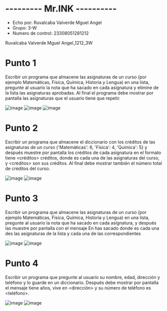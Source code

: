 # --------- Mr.INK ----------
- Echo por: Ruvalcaba Valverde Mguel Angel
- Grupo: 3-W
- Numero de control: 23308051281212

Ruvalcaba Valverde Mguel Angel_1212_3W

# Punto 1
Escribir un programa que almacene las
asignaturas de un curso (por ejemplo Matemáticas, Física, Química, Historia y
Lengua) en una lista, pregunte al usuario la nota que ha sacado en cada
asignatura y elimine de la lista las asignaturas aprobadas. Al final el
programa debe mostrar por pantalla las asignaturas que el usuario tiene que
repetir.

![image](https://github.com/user-attachments/assets/428c423b-e1c2-4a8e-a441-68b82c808c5e)
![image](https://github.com/user-attachments/assets/71b1a1ec-db5d-4509-b815-e956830c7455)
![image](https://github.com/user-attachments/assets/86e7c161-0775-4156-ba0a-356218cb6094)

# Punto 2
Escribir un programa que almacene el diccionario
con los créditos de las asignaturas de un curso {'Matemáticas': 6, 'Física': 4, 'Química': 5} y
después muestre por pantalla los créditos de cada asignatura en el
formato <asignatura>
tiene <créditos> créditos, donde <asignatura> es
cada una de las asignaturas del curso, y <créditos> son sus créditos. Al final debe
mostrar también el número total de créditos del curso.

![image](https://github.com/user-attachments/assets/be5372d7-da3a-44ed-8bb5-7248df9751c9)
![image](https://github.com/user-attachments/assets/296daf28-69fc-4748-b7fc-172dc545530f)

# Punto 3
Escribir un programa que almacene las
asignaturas de un curso (por ejemplo Matemáticas, Física, Química, Historia y
Lengua) en una lista, pregunte al usuario la nota que ha sacado en cada
asignatura, y después las muestre por pantalla con el mensaje En <asignatura> has sacado <nota> donde <asignatura> es
cada una des las asignaturas de la lista y <nota> cada una de las correspondientes

![image](https://github.com/user-attachments/assets/1cb7139e-dbf4-4764-873f-27323e0e8354)
![image](https://github.com/user-attachments/assets/6b14073f-f25d-4d56-b5a5-957902b15c1e)

# Punto 4
Escribir un programa que pregunte al usuario su nombre, edad, dirección y
teléfono y lo guarde en un diccionario. Después debe mostrar por pantalla el
mensaje <nombre> tiene
<edad> años, vive en <dirección> y su número de teléfono es
<teléfono>.

![image](https://github.com/user-attachments/assets/f3ecfe63-47c7-47e3-9e19-2d5c7686c984)
![image](https://github.com/user-attachments/assets/5274c33a-e907-49a6-a312-d1eda65e0e5d)


